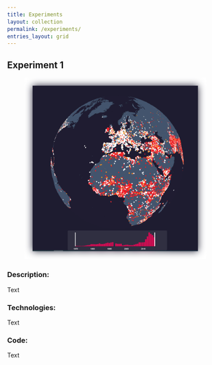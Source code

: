 ```yaml
---
title: Experiments
layout: collection
permalink: /experiments/
entries_layout: grid
---
```



## Experiment 1
<figure>
	<img src="/assets/images/portfolio/aHistoryOfTerror.png">
	<!-- <figcaption>Figcaption for this image.</figcaption> -->
</figure>

### Description: 
Text

### Technologies:
Text

### Code:
Text